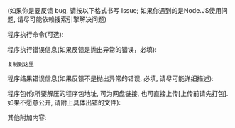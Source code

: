 (如果你是要反馈 bug, 请按以下格式书写 Issue; 如果你遇到的是Node.JS使用问题, 请尽可能依赖搜索引擎解决问题)

程序执行命令(可选):

程序执行错误信息(如果反馈是抛出异常的错误，必填):

```
复制到这里
```

程序结果错误信息(如果反馈不是抛出异常的错误, 必填, 请尽可能详细描述):

程序包(你所要解压的程序包地址, 可为网盘链接, 也可直接上传[上传前请先打包]. 如果不愿意公开, 请附上具体出错的文件):

其他附加内容:

